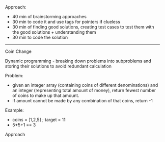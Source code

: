 Approach:
- 40 min of brainstorming approaches
- 30 min to code it and use tags for pointers if clueless
- 30 min of finding good solutions, creating test cases to test them with the good solutions + understanding them
- 30 min to code the solution

--------

Coin Change

Dynamic programming - breaking down problems into subproblems and storing their solutions to avoid redundant calculation

Problem:
- given an integer array (containing coins of different denominations) and an integer (representing total amount of money), return fewest number of coins to make up that amount.
- If amount cannot be made by any combination of that coins, return -1

Example:
- coins = [1,2,5] ; target = 11
- 5+5+1 == 3 


Approach 